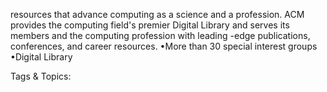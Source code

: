 resources that advance computing as a science and a profession. ACM provides the 
computing field's premier Digital Library and serves its members and the computing 
profession with leading -edge publications, conferences, and career resources.
•More than 30 special interest groups
•Digital Library

   Tags & Topics:
   